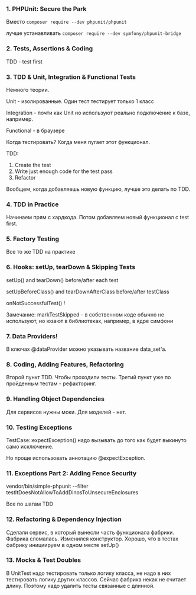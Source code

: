 ### 1. PHPUnit: Secure the Park

Вместо `composer require --dev phpunit/phpunit`

лучше устанавливать `composer require --dev symfony/phpunit-bridge`


### 2. Tests, Assertions & Coding

TDD - test first


### 3. TDD & Unit, Integration & Functional Tests

Немного теории.

Unit - изолированные. Один тест тестирует только 1 класс

Integration - почти как Unit но используют реально подключение к базе, например.

Functional - в браузере

Когда тестировать? Когда меня пугает этот функционал.

TDD:
1. Create the test
2. Write just enough code for the test pass
3. Refactor

Вообщем, когда добавляешь новую функцию, лучше это делать по TDD.


### 4. TDD in Practice

Начинаем прям с хардкода.
Потом добавляем новый функционал с test first.


### 5. Factory Testing

Все то же TDD на практике


### 6. Hooks: setUp, tearDown & Skipping Tests

setUp() and tearDown() before/after each test

setUpBeforeClass() and tearDownAfterClass before/after testClass

onNotSuccessfulTest() !

Замечание: markTestSkipped - в собственном коде обычно не используют, но юзают в библиотеках, например, в ядре симфони


### 7. Data Providers!

В ключах @dataProvider можно указывать название data_set'a.


### 8. Coding, Adding Features, Refactoring

Второй пункт TDD. Чтобы проходили тесты.
Третий пункт уже по пройденным тестам - рефакторинг.


### 9. Handling Object Dependencies

Для сервисов нужны моки.
Для моделей - нет.


### 10. Testing Exceptions

TestCase::expectException() надо вызывать до того как будет выкинуто само исключение.

Но проще использовать аннотацию @expectException.


### 11. Exceptions Part 2: Adding Fence Security

vendor/bin/simple-phpunit --filter testItDoesNotAllowToAddDinosToUnsecureEnclosures

Все по шагам TDD


### 12. Refactoring & Dependency Injection

Сделали сервис, в который вынесли часть функционала фабрики. Фабрика сломалась. Изменился конструктор. Хорошо, что в тестах фабрику инициируем в одном месте setUp()


### 13. Mocks & Test Doubles

В UnitTest надо тестировать только логику класса, не надо в них тестировать логику других классов. Сейчас фабрика некак не считает длину. Поэтому надо удалить тесты связанные с длинной.